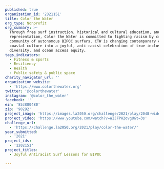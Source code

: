 ```yaml
---
published: true
organization_id: '2021151'
title: Color the Water
org_type: Nonprofit
org_summary: >-
  Through free surf instruction, historical and cultural education, and media
  representation, Color the Water is committed to fighting racism by creating a
  community of autonomous BIPOC surfers. CTW is changing contemporary colonized
  coastal culture into a joyful, anti-racist celebration of true inclusivity,
  diversity, and ocean access equity.
tags_indicators:
  - Fitness & sports
  - Resiliency
  - Health
  - Public safety & public space
charity_navigator_url: ''
organization_website:
  - 'https://www.colorthewater.org'
twitter: '@colorthewater'
instagram: '@color_the_water'
facebook: ''
ein: '853800480'
zip: '90292'
project_image: 'https://images.la2050.org/challenge/2021/play/2048-wide/color-the-water.jpg'
project_video: 'https://www.youtube.com/watch?v=WIJFPH2ovgU&t=3s'
challenge_url:
  - 'https://challenge.la2050.org/2021/play/color-the-water/'
year_submitted:
  - '2021'
project_ids:
  - '1202151'
project_titles:
  - Joyful Antiracist Surf Lessons for BIPOC

---
```


